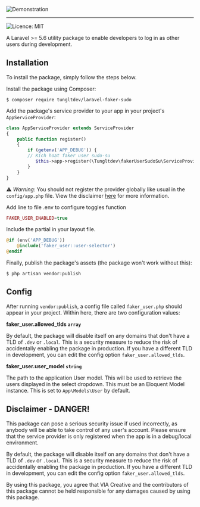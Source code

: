 ![Demonstration](https://d78vgg4relhwk.cloudfront.net/sudo-su.gif)

---

![Licence: MIT](https://img.shields.io/badge/License-MIT-yellow.svg)

A Laravel >= 5.6 utility package to enable developers to log in as other users during development.


## Installation
To install the package, simply follow the steps below.

Install the package using Composer:

```
$ composer require tungltdev/laravel-faker-sudo
```

Add the package's service provider to your app in your project's `AppServiceProvider`:

```php
class AppServiceProvider extends ServiceProvider
{
    public function register()
    {
        if (getenv('APP_DEBUG')) {
        // Kích hoạt faker user sudo-su
           $this->app->register(\Tungltdev\fakerUserSudoSu\ServiceProvider::class);
        }
    }
}
```

⚠️  *Warning:* You should not register the provider globally like usual in the `config/app.php` file. View the disclaimer [here](#disclaimer---danger) for more information.

Add line to file .env to configure toggles function

```php
FAKER_USER_ENABLED=true
```

Include the partial in your layout file.

```php
@if (env('APP_DEBUG'))
    @include('faker_user::user-selector')
@endif
```

Finally, publish the package's assets (the package won't work without this):

```
$ php artisan vendor:publish
```

## Config
After running `vendor:publish`, a config file called `faker_user.php` should appear in your project. Within here, there are two configuration values:

**faker_user.allowed_tlds `array`**

By default, the package will disable itself on any domains that don't have a TLD of `.dev` or `.local`. This is a security measure to reduce the risk of accidentally enabling the package in production. If you have a different TLD in development, you can edit the config option `faker_user.allowed_tlds`.

**faker_user.user_model `string`**

The path to the application User model. This will be used to retrieve the users displayed in the select dropdown. This must be an Eloquent Model instance. This is set to `App\Models\User` by default.


## Disclaimer - DANGER!
This package can pose a serious security issue if used incorrectly, as anybody will be able to take control of any user's account. Please ensure that the service provider is only registered when the app is in a debug/local environment.

By default, the package will disable itself on any domains that don't have a TLD of `.dev` or `.local`. This is a security measure to reduce the risk of accidentally enabling the package in production. If you have a different TLD in development, you can edit the config option `faker_user.allowed_tlds`.

By using this package, you agree that VIA Creative and the contributors of this package cannot be held responsible for any damages caused by using this package.
